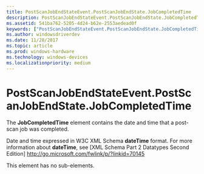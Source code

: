 ```yaml
---
title: PostScanJobEndStateEvent.PostScanJobEndState.JobCompletedTime
description: PostScanJobEndStateEvent.PostScanJobEndState.JobCompletedTime
ms.assetid: 541ba762-5205-4d24-b62e-2553aedead0f
keywords: ["PostScanJobEndStateEvent.PostScanJobEndState.JobCompletedTime"]
ms.author: windowsdriverdev
ms.date: 11/28/2017
ms.topic: article
ms.prod: windows-hardware
ms.technology: windows-devices
ms.localizationpriority: medium
---
```


# PostScanJobEndStateEvent.PostScanJobEndState.JobCompletedTime


The **JobCompletedTime** element contains the date and time that a post-scan job was completed.

Date and time expressed in W3C XML Schema **dateTime** format. For more information about **dateTime**, see \[XML Schema Part 2 Datatypes Second Edition\] http://go.microsoft.com/fwlink/p/?linkid=70145

This element has no sub-elements.

 

 





